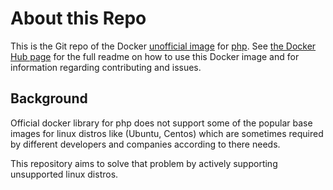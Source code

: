 # About this Repo

This is the Git repo of the Docker [unofficial image](https://hub.docker.com/r/yousaf/php/) for [php](https://hub.docker.com/r/yousaf/php/). See [the Docker Hub page](https://hub.docker.com/r/yousaf/php/) for the full readme on how to use this Docker image and for information regarding contributing and issues.

## Background
Official docker library for php does not support some of the popular base images for linux distros like (Ubuntu, Centos) which are sometimes required by different developers and companies according to there needs.

This repository aims to solve that problem by actively supporting unsupported linux distros.
